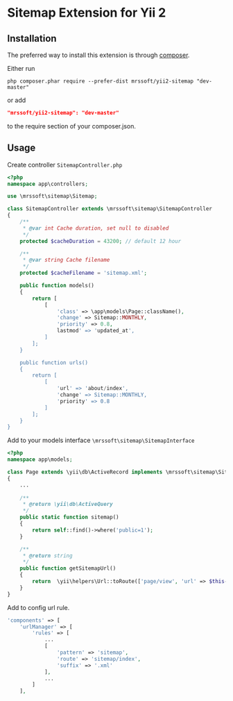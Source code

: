 Sitemap Extension for Yii 2
===========================

Installation
------------

The preferred way to install this extension is through [composer](http://getcomposer.org/download/).

Either run

```
php composer.phar require --prefer-dist mrssoft/yii2-sitemap "dev-master"
```

or add

```json
"mrssoft/yii2-sitemap": "dev-master"
```

to the require section of your composer.json.


Usage
-----

Create controller `SitemapController.php`

```php
<?php
namespace app\controllers;

use \mrssoft\sitemap\Sitemap;

class SitemapController extends \mrssoft\sitemap\SitemapController
{
    /**
     * @var int Cache duration, set null to disabled
     */
    protected $cacheDuration = 43200; // default 12 hour

    /**
     * @var string Cache filename
     */
    protected $cacheFilename = 'sitemap.xml';

    public function models()
    {
        return [
            [
                'class' => \app\models\Page::className(),
                'change' => Sitemap::MONTHLY,
                'priority' => 0.8,
                lastmod' => 'updated_at',
            ]
        ];
    }

    public function urls()
    {
        return [
            [
                'url' => 'about/index',
                'change' => Sitemap::MONTHLY,
                'priority' => 0.8
            ]
        ];
    }
}
```

Add to your models interface `\mrssoft\sitemap\SitemapInterface`

```php
<?php
namespace app\models;

class Page extends \yii\db\ActiveRecord implements \mrssoft\sitemap\SitemapInterface
{
    ...
    
    /**
     * @return \yii\db\ActiveQuery
     */        
    public static function sitemap()
    {
        return self::find()->where('public=1');
    }

    /**
     * @return string
     */
    public function getSitemapUrl()
    {
        return  \yii\helpers\Url::toRoute(['page/view', 'url' => $this->url], true);
    }    
}
```

Add to config url rule.

```php
'components' => [
    'urlManager' => [
        'rules' => [
            ...
            [
                'pattern' => 'sitemap', 
                'route' => 'sitemap/index', 
                'suffix' => '.xml'
            ],
            ...
        ]
    ],
```
